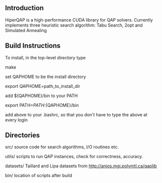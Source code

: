 

Introduction
------------

HiperQAP is a high-performance CUDA library for QAP solvers. Currently
implements three heuristic search algorithm: Tabu Search, 2opt and Simulated
Annealing  


Build Instructions
------------------

To install, in the top-level directory type

   make

set QAPHOME to be the install directory

   export QAPHOME=path_to_install_dir

add ${QAPHOME}/bin to your PATH 

   export PATH=$PATH:${QAPHOME}/bin

add above to your .bashrc, so that you don't have to type the above at every
login



Directories
-----------

src/
	source code for search algorithms, I/O routines etc. 

utils/
	scripts to run QAP instances, check for correctness, accuracy.

datasets/
	Taillard and Lipa datasets from http://anjos.mgi.polymtl.ca/qaplib 

bin/
	location of scripts after build  
